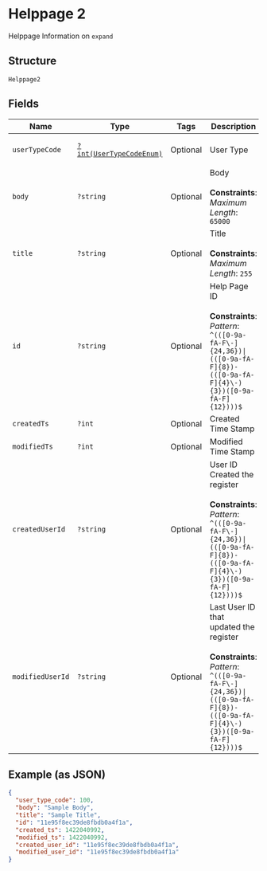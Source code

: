
# Helppage 2

Helppage Information on `expand`

## Structure

`Helppage2`

## Fields

| Name | Type | Tags | Description | Getter | Setter |
|  --- | --- | --- | --- | --- | --- |
| `userTypeCode` | [`?int(UserTypeCodeEnum)`](../../doc/models/user-type-code-enum.md) | Optional | User Type | getUserTypeCode(): ?int | setUserTypeCode(?int userTypeCode): void |
| `body` | `?string` | Optional | Body<br><br>**Constraints**: *Maximum Length*: `65000` | getBody(): ?string | setBody(?string body): void |
| `title` | `?string` | Optional | Title<br><br>**Constraints**: *Maximum Length*: `255` | getTitle(): ?string | setTitle(?string title): void |
| `id` | `?string` | Optional | Help Page ID<br><br>**Constraints**: *Pattern*: `^(([0-9a-fA-F\-]{24,36})\|(([0-9a-fA-F]{8})-(([0-9a-fA-F]{4}\-){3})([0-9a-fA-F]{12})))$` | getId(): ?string | setId(?string id): void |
| `createdTs` | `?int` | Optional | Created Time Stamp | getCreatedTs(): ?int | setCreatedTs(?int createdTs): void |
| `modifiedTs` | `?int` | Optional | Modified Time Stamp | getModifiedTs(): ?int | setModifiedTs(?int modifiedTs): void |
| `createdUserId` | `?string` | Optional | User ID Created the register<br><br>**Constraints**: *Pattern*: `^(([0-9a-fA-F\-]{24,36})\|(([0-9a-fA-F]{8})-(([0-9a-fA-F]{4}\-){3})([0-9a-fA-F]{12})))$` | getCreatedUserId(): ?string | setCreatedUserId(?string createdUserId): void |
| `modifiedUserId` | `?string` | Optional | Last User ID that updated the register<br><br>**Constraints**: *Pattern*: `^(([0-9a-fA-F\-]{24,36})\|(([0-9a-fA-F]{8})-(([0-9a-fA-F]{4}\-){3})([0-9a-fA-F]{12})))$` | getModifiedUserId(): ?string | setModifiedUserId(?string modifiedUserId): void |

## Example (as JSON)

```json
{
  "user_type_code": 100,
  "body": "Sample Body",
  "title": "Sample Title",
  "id": "11e95f8ec39de8fbdb0a4f1a",
  "created_ts": 1422040992,
  "modified_ts": 1422040992,
  "created_user_id": "11e95f8ec39de8fbdb0a4f1a",
  "modified_user_id": "11e95f8ec39de8fbdb0a4f1a"
}
```

